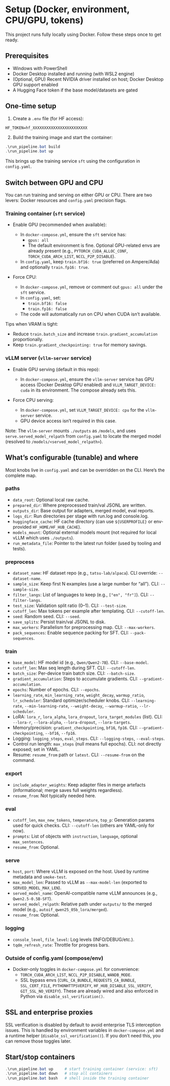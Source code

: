 # Setup (Docker, environment, CPU/GPU, tokens)

This project runs fully locally using Docker. Follow these steps once to get ready.

## Prerequisites
- Windows with PowerShell
- Docker Desktop installed and running (with WSL2 engine)
- (Optional, GPU) Recent NVIDIA driver installed on host; Docker Desktop GPU support enabled
- A Hugging Face token if the base model/datasets are gated

## One-time setup
1) Create a `.env` file (for HF access):

```
HF_TOKEN=hf_XXXXXXXXXXXXXXXXXXXXXXXX
```

2) Build the training image and start the container:

```powershell
.\run_pipeline.bat build
.\run_pipeline.bat up
```

This brings up the training service `sft` using the configuration in `config.yaml`.

## Switch between GPU and CPU

You can run training and serving on either GPU or CPU. There are two levers: Docker resources and `config.yaml` precision flags.

### Training container (`sft` service)
- Enable GPU (recommended when available):
  - In `docker-compose.yml`, ensure the `sft` service has:
    - `gpus: all`
    - The default environment is fine. Optional GPU-related envs are already present (e.g., `PYTORCH_CUDA_ALLOC_CONF`, `TORCH_CUDA_ARCH_LIST`, `NCCL_P2P_DISABLE`).
  - In `config.yaml`, keep `train.bf16: true` (preferred on Ampere/Ada) and optionally `train.fp16: true`.

- Force CPU:
  - In `docker-compose.yml`, remove or comment out `gpus: all` under the `sft` service.
  - In `config.yaml`, set:
    - `train.bf16: false`
    - `train.fp16: false`
  - The code will automatically run on CPU when CUDA isn’t available.

Tips when VRAM is tight:
- Reduce `train.batch_size` and increase `train.gradient_accumulation` proportionally.
- Keep `train.gradient_checkpointing: true` for memory savings.

### vLLM server (`vllm-server` service)
- Enable GPU serving (default in this repo):
  - In `docker-compose.yml`, ensure the `vllm-server` service has GPU access (Docker Desktop GPU enabled) and `VLLM_TARGET_DEVICE: cuda` in its environment. The compose already sets this.

- Force CPU serving:
  - In `docker-compose.yml`, set `VLLM_TARGET_DEVICE: cpu` for the `vllm-server` service.
  - GPU device access isn’t required in this case.

Note: The `vllm-server` mounts `./outputs` as `/models`, and uses `serve.served_model_relpath` from `config.yaml` to locate the merged model (resolved to `/models/<served_model_relpath>`).

## What’s configurable (tunable) and where

Most knobs live in `config.yaml` and can be overridden on the CLI. Here’s the complete map.

### paths
- `data_root`: Optional local raw cache.
- `prepared_dir`: Where preprocessed train/val JSONL are written.
- `outputs_dir`: Base output for adapters, merged model, eval reports.
- `logs_dir`: Run directories per stage with run.log and console.log.
- `huggingface_cache`: HF cache directory (can use `${USERPROFILE}` or env-provided `HF_HOME/HF_HUB_CACHE`).
- `models_mount`: Optional external models mount (not required for local vLLM which uses `./outputs`).
- `run_metadata_file`: Pointer to the latest run folder (used by tooling and tests).

### preprocess
- `dataset_name`: HF dataset repo (e.g., `tatsu-lab/alpaca`). CLI override: `--dataset-name`.
- `sample_size`: Keep first N examples (use a large number for “all”). CLI: `--sample-size`.
- `filter_langs`: List of languages to keep (e.g., `["en", "fr"]`). CLI: `--filter-langs`.
- `test_size`: Validation split ratio (0–1). CLI: `--test-size`.
- `cutoff_len`: Max tokens per example after templating. CLI: `--cutoff-len`.
- `seed`: Random seed. CLI: `--seed`.
- `save_splits`: Persist train/val JSONL to disk.
- `max_workers`: Parallelism for preprocessing map. CLI: `--max-workers`.
- `pack_sequences`: Enable sequence packing for SFT. CLI: `--pack-sequences`.

### train
- `base_model`: HF model id (e.g., `Qwen/Qwen2-7B`). CLI: `--base-model`.
- `cutoff_len`: Max seq length during SFT. CLI: `--cutoff-len`.
- `batch_size`: Per-device train batch size. CLI: `--batch-size`.
- `gradient_accumulation`: Steps to accumulate gradients. CLI: `--gradient-accumulation`.
- `epochs`: Number of epochs. CLI: `--epochs`.
- `learning_rate`, `min_learning_rate`, `weight_decay`, `warmup_ratio`, `lr_scheduler`: Standard optimizer/scheduler knobs. CLI: `--learning-rate`, `--min-learning-rate`, `--weight-decay`, `--warmup-ratio`, `--lr-scheduler`.
- LoRA: `lora_r`, `lora_alpha`, `lora_dropout`, `lora_target_modules` (list). CLI: `--lora-r`, `--lora-alpha`, `--lora-dropout`, `--lora-targets`.
- Memory/precision: `gradient_checkpointing`, `bf16`, `fp16`. CLI: `--gradient-checkpointing`, `--bf16`, `--fp16`.
- Logging: `logging_steps`, `eval_steps`. CLI: `--logging-steps`, `--eval-steps`.
- Control run length: `max_steps` (null means full epochs). CLI: not directly exposed; set in YAML.
- Resume: `resume_from` path or `latest`. CLI: `--resume-from` on the command.

### export
- `include_adapter_weights`: Keep adapter files in merge artefacts (informational; merge saves full weights regardless).
- `resume_from`: Not typically needed here.

### eval
- `cutoff_len`, `max_new_tokens`, `temperature`, `top_p`: Generation params used for quick checks. CLI: `--cutoff-len` (others are YAML-only for now).
- `prompts`: List of objects with `instruction`, `language`, optional `max_sentences`.
- `resume_from`: Optional.

### serve
- `host`, `port`: Where vLLM is exposed on the host. Used by runtime metadata and `smoke-test`.
- `max_model_len`: Passed to vLLM as `--max-model-len` (exported to `SERVED_MODEL_MAX_LEN`).
- `served_model_name`: OpenAI-compatible name vLLM announces (e.g., `Qwen2.5-0.5B-SFT`).
- `served_model_relpath`: Relative path under `outputs/` to the merged model (e.g., `autoif_qwen25_05b_lora/merged`).
- `resume_from`: Optional.

### logging
- `console_level`, `file_level`: Log levels (INFO/DEBUG/etc.).
- `tqdm_refresh_rate`: Throttle for progress bars.

### Outside of config.yaml (compose/env)
- Docker-only toggles in `docker-compose.yml` for convenience:
  - `TORCH_CUDA_ARCH_LIST`, `NCCL_P2P_DISABLE`, `WANDB_MODE`.
  - SSL bypass envs (`CURL_CA_BUNDLE`, `REQUESTS_CA_BUNDLE`, `SSL_CERT_FILE`, `PYTHONHTTPSVERIFY`, `HF_HUB_DISABLE_SSL_VERIFY`, `GIT_SSL_NO_VERIFY`). These are already wired and also enforced in Python via `disable_ssl_verification()`.

## SSL and enterprise proxies
SSL verification is disabled by default to avoid enterprise TLS interception issues. This is handled by environment variables in `docker-compose.yml` and a runtime helper (`disable_ssl_verification()`). If you don’t need this, you can remove those toggles later.

## Start/stop containers
```powershell
.\run_pipeline.bat up     # start training container (service: sft)
.\run_pipeline.bat down   # stop all containers
.\run_pipeline.bat bash   # shell inside the training container
```
